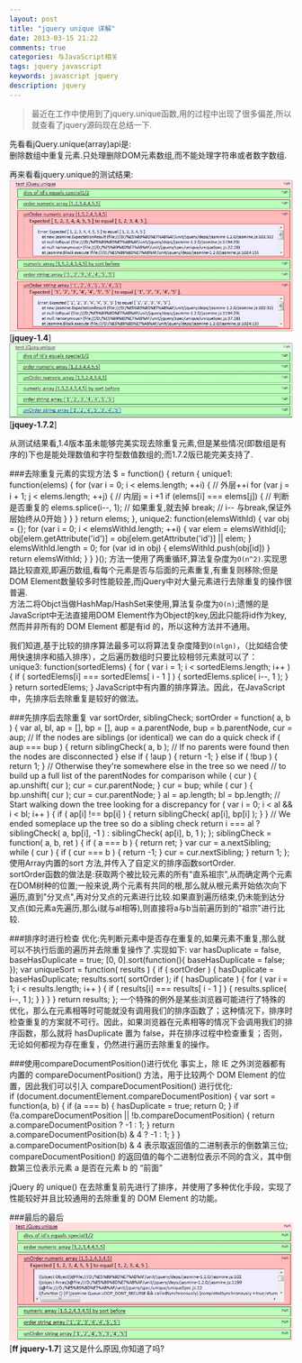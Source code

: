 ```yaml
---
layout: post
title: "jquery unique 详解"
date: 2013-03-15 21:22
comments: true
categories: 与JavaScript相关
tags: jquery javascript
keywords: javascript jquery 
description: jquery
---
```

>最近在工作中使用到了jquery.unique函数,用的过程中出现了很多偏差,所以就查看了jquery源码现在总结一下.    

先看看jQuery.unique(array)api是:   
	删除数组中重复元素.只处理删除DOM元素数组,而不能处理字符串或者数字数组.

再来看看jquery.unique的测试结果:  
![jquery-1.4](/images/common/2013-03-15-jquery-unique/20130315214713.jpg 'jquery-1.4.unique')
[__jquey-1.4__]   
![jquery-1.7](/images/common/2013-03-15-jquery-unique/20130315214630.jpg 'jquery-1.7.2.unique')
[__jquey-1.7.2__]

从测试结果看,1.4版本虽未能够完美实现去除重复元素,但是某些情况(即数组是有序的)下也是能处理数值和字符型数值数组的;而1.7.2版已能完美支持了.

###去除重复元素的实现方法
	$ = function() {
		return {
			unique1: function(elems) {
				for (var i = 0; i < elems.length; ++i) {         // 外层++i
					for (var j = i + 1; j < elems.length; ++j) { // 内层j = i +1
						if (elems[i] === elems[j]) {			 // 判断是否重复的
							elems.splice(i--, 1);				 // 如果重复,就去掉
							break;                               // i-- 与break,保证外层始终从0开始
						}
					}
				}
				return elems;
			},
			unique2: function(elemsWithId) {
				var obj = {};
				for (var i = 0; i < elemsWithId.length; ++i) {
					var elem = elemsWithId[i];
					obj[elem.getAttribute('id')] = obj[elem.getAttribute('id')] || elem;
				}
				elemsWithId.length = 0;
				for (var id in obj) {
					elemsWithId.push(obj[id])
				}
				return elemsWithId;
			}
		}
	}();
方法一使用了两重循环,算法复杂度为`O(n^2)`.实现思路比较直观,即遍历数组,看每个元素是否与后面的元素重复,有重复则移除;但是DOM Element数量较多时性能较差,而jQuery中对大量元素进行去除重复的操作很普遍.   
方法二将Objct当做HashMap/HashSet来使用,算法复杂度为`O(n)`;遗憾的是JavaScript中无法直接用DOM Element作为Object的key,因此只能将id作为key,然而并非所有的 DOM Element 都是有id 的，所以这种方法并不通用。  

<!-- more -->

我们知道,基于比较的排序算法最多可以将算法复杂度降到`O(nlgn)`，（比如结合使用快速排序和插入排序），之后遍历数组时只要比较相邻元素就可以了：    
	unique3: function(sortedElems) {
		for ( var i = 1; i < sortedElems.length; i++ ) {
			if ( sortedElems[i] === sortedElems[ i - 1 ] ) {
				sortedElems.splice( i--, 1 );
			}
		}
		return sortedElems;
	}
JavaScript中有内置的排序算法。因此，在JavaScript中，先排序后去除重复是较好的做法。

###先排序后去除重复
	var sortOrder, siblingCheck;
	sortOrder = function( a, b ) {
		var al, bl,
			ap = [],
			bp = [],
			aup = a.parentNode,
			bup = b.parentNode,
			cur = aup;
		// If the nodes are siblings (or identical) we can do a quick check
		if ( aup === bup ) {
			return siblingCheck( a, b );
		// If no parents were found then the nodes are disconnected
		} else if ( !aup ) {
			return -1;
		} else if ( !bup ) {
			return 1;
		}
		// Otherwise they're somewhere else in the tree so we need
		// to build up a full list of the parentNodes for comparison
		while ( cur ) {
			ap.unshift( cur );
			cur = cur.parentNode;
		}
		cur = bup;
		while ( cur ) {
			bp.unshift( cur );
			cur = cur.parentNode;
		}
		al = ap.length;
		bl = bp.length;
		// Start walking down the tree looking for a discrepancy
		for ( var i = 0; i < al && i < bl; i++ ) {
			if ( ap[i] !== bp[i] ) {
				return siblingCheck( ap[i], bp[i] );
			}
		}
		// We ended someplace up the tree so do a sibling check
		return i === al ?
			siblingCheck( a, bp[i], -1 ) :
			siblingCheck( ap[i], b, 1 );
	};
	siblingCheck = function( a, b, ret ) {
		if ( a === b ) {
			return ret;
		}
		var cur = a.nextSibling;
		while ( cur ) {
			if ( cur === b ) {
				return -1;
			}
			cur = cur.nextSibling;
		}
		return 1;
	};
使用Array内置的sort 方法,并传入了自定义的排序函数sortOrder.   
sortOrder函数的做法是:获取两个被比较元素的所有"直系祖宗",从而确定两个元素在DOM树种的位置;一般来说,两个元素有共同的根,那么就从根元素开始依次向下遍历,直到"分叉点",再对分叉点的元素进行比较.如果直到遍历结束,仍未能到达分叉点(如元素a先遍历,那么i就与al相等),则直接将a与b当前遍历到的"祖宗"进行比较.

###排序时进行检查
优化:先判断元素中是否存在重复的,如果元素不重复,那么就可以不执行后面的遍历并去除重复操作了.实现如下:
	var hasDuplicate = false,
		baseHasDuplicate = true;
	[0, 0].sort(function(){
		baseHasDuplicate = false;
	});
	var uniqueSort = function( results ) {
		if ( sortOrder ) {
			hasDuplicate = baseHasDuplicate;
			results.sort( sortOrder );
			if ( hasDuplicate ) {
				for ( var i = 1; i < results.length; i++ ) {
					if ( results[i] === results[ i - 1 ] ) {
						results.splice( i--, 1 );
					}
				}
			}
		}
		return results;
	};
一个特殊的例外是某些浏览器可能进行了特殊的优化，那么在元素相等时可能就没有调用我们的排序函数了；这种情况下，排序时检查重复的方案就不可行。因此，如果浏览器在元素相等的情况下会调用我们的排序函数，那么就将 hasDuplicate 置为 false，并在排序过程中检查重复；否则，无论如何都视为存在重复，仍然进行遍历去除重复的操作。 

###使用compareDocumentPosition()进行优化
事实上，除 IE 之外浏览器都有内置的 compareDocumentPosition() 方法，用于比较两个 DOM Element 的位置，因此我们可以引入 compareDocumentPosition() 进行优化:   
	if (document.documentElement.compareDocumentPosition) {
		var sort = function(a, b) {
			if (a === b) {
				hasDuplicate = true;
				return 0;
			}
			if (!a.compareDocumentPosition || !b.compareDocumentPosition) {
				return a.compareDocumentPosition ? -1 : 1;
			}
			return a.compareDocumentPosition(b) & 4 ? -1 : 1;
		}
	}
a.compareDocumentPosition(b) & 4 表示取返回值的二进制表示的倒数第三位;   
compareDocumentPosition() 的返回值的每个二进制位表示不同的含义，其中倒数第三位表示元素 a 是否在元素 b 的 “前面”

jQuery 的 unique() 在去除重复前先进行了排序，并使用了多种优化手段，实现了性能较好并且比较通用的去除重复的 DOM Element 的功能。 

###最后的最后
![ff jquery-1.7](/images/common/2013-03-15-jquery-unique/20130315234659.jpg 'ff jquey-1.7')
[__ff jquery-1.7__]
这又是什么原因,你知道了吗?



